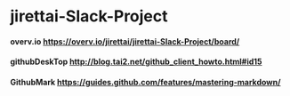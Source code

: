 # jirettai-Slack-Project


#### overv.io https://overv.io/jirettai/jirettai-Slack-Project/board/


#### githubDeskTop http://blog.tai2.net/github_client_howto.html#id15

#### GithubMark https://guides.github.com/features/mastering-markdown/
